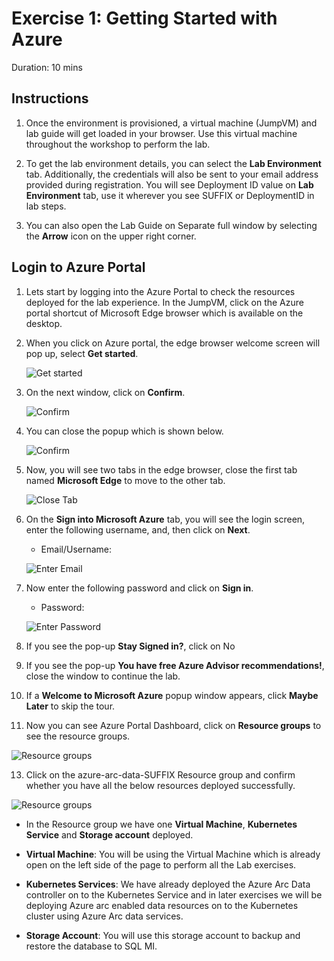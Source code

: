 # Exercise 1: Getting Started with Azure 

Duration: 10 mins

## Instructions

1. Once the environment is provisioned, a virtual machine (JumpVM) and lab guide will get loaded in your browser. Use this virtual machine throughout the workshop to perform the lab.

2. To get the lab environment details, you can select the **Lab Environment** tab. Additionally, the credentials will also be sent to your email address provided during registration. You will see Deployment ID value on **Lab Environment** tab, use it wherever you see SUFFIX or DeploymentID in lab steps. 

3. You can also open the Lab Guide on Separate full window by selecting the **Arrow** icon on the upper right corner.

## Login to Azure Portal

1. Lets start by logging into the Azure Portal to check the resources deployed for the lab experience. In the JumpVM, click on the Azure portal shortcut of Microsoft Edge browser which is available on the desktop.

2. When you click on Azure portal, the edge browser welcome screen will pop up, select **Get started**.

   ![](images/edge-get-started-window.png "Get started")

3. On the next window, click on **Confirm**.

   ![](./images/edge-confirm.png "Confirm")

4. You can close the popup which is shown below.

   ![](images/edge-continue.png "Confirm")

5. Now, you will see two tabs in the edge browser, close the first tab named **Microsoft Edge** to move to the other tab.

   ![](images/close-tab.png "Close Tab")

6. On the **Sign into Microsoft Azure** tab, you will see the login screen, enter the following username, and, then click on **Next**.

   * Email/Username: <inject key="AzureAdUserEmail"></inject>

   ![](images/azure-login-enter-email.png "Enter Email")

7. Now enter the following password and click on **Sign in**. 

   * Password: <inject key="AzureAdUserPassword"></inject>

   ![](images/azure-login-enter-password1.png "Enter Password")

8. If you see the pop-up **Stay Signed in?**, click on No

9. If you see the pop-up **You have free Azure Advisor recommendations!**, close the window to continue the lab.

10. If a **Welcome to Microsoft Azure** popup window appears, click **Maybe Later** to skip the tour.

12. Now you can see Azure Portal Dashboard, click on **Resource groups** to see the resource groups.

   ![](images/rg-lob.png "Resource groups")

13. Click on the azure-arc-data-SUFFIX Resource group and confirm whether you have all the below resources deployed successfully.

   ![](images/rg2.png "Resource groups")

   * In the Resource group we have one **Virtual Machine**, **Kubernetes Service** and **Storage account** deployed.

   * **Virtual Machine**: You will be using the Virtual Machine which is already open on the left side of the page to perform all the Lab exercises.

   * **Kubernetes Services**: We have already deployed the Azure Arc Data controller on to the Kubernetes Service and in later exercises we will be deploying Azure arc enabled data resources on to the Kubernetes cluster using Azure Arc data services.

   * **Storage Account**: You will use this storage account to backup and restore the database to SQL MI.
